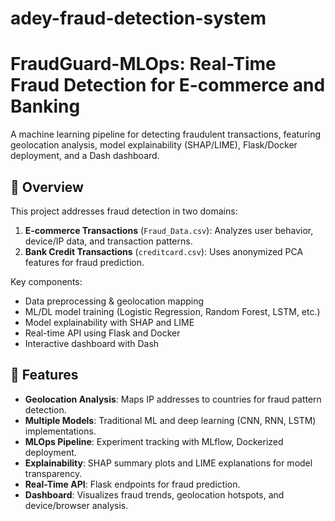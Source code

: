 # adey-fraud-detection-system
# FraudGuard-MLOps: Real-Time Fraud Detection for E-commerce and Banking

A machine learning pipeline for detecting fraudulent transactions, featuring geolocation analysis, model explainability (SHAP/LIME), Flask/Docker deployment, and a Dash dashboard.

## 📌 Overview
This project addresses fraud detection in two domains:
1. **E-commerce Transactions** (`Fraud_Data.csv`): Analyzes user behavior, device/IP data, and transaction patterns.
2. **Bank Credit Transactions** (`creditcard.csv`): Uses anonymized PCA features for fraud prediction.

Key components:
- Data preprocessing & geolocation mapping
- ML/DL model training (Logistic Regression, Random Forest, LSTM, etc.)
- Model explainability with SHAP and LIME
- Real-time API using Flask and Docker
- Interactive dashboard with Dash

## 🚀 Features
- **Geolocation Analysis**: Maps IP addresses to countries for fraud pattern detection.
- **Multiple Models**: Traditional ML and deep learning (CNN, RNN, LSTM) implementations.
- **MLOps Pipeline**: Experiment tracking with MLflow, Dockerized deployment.
- **Explainability**: SHAP summary plots and LIME explanations for model transparency.
- **Real-Time API**: Flask endpoints for fraud prediction.
- **Dashboard**: Visualizes fraud trends, geolocation hotspots, and device/browser analysis.

